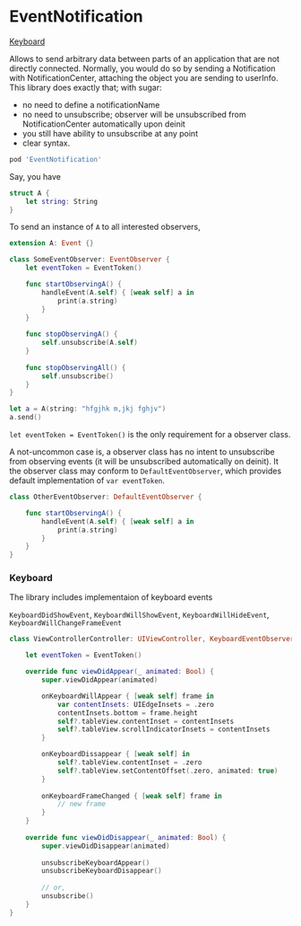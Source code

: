 # EventNotification

[Keyboard](https://github.com/arkdan/EventNotification#Keyboard)

Allows to send arbitrary data between parts of an application that are not directly connected.
Normally, you would do so by sending a Notification with NotificationCenter, attaching the object you are sending to userInfo.
This library does exactly that; with sugar:

- no need to define a notificationName
- no need to unsubscribe; observer will be unsubscribed from NotificationCenter automatically upon deinit
- you still have ability to unsubscribe at any point
- clear syntax.

```ruby
pod 'EventNotification'
```
Say, you have

```swift
struct A {
    let string: String
}
```

To send an instance of `A` to all interested observers,

```swift
extension A: Event {}

class SomeEventObserver: EventObserver {
    let eventToken = EventToken()

    func startObservingA() {
        handleEvent(A.self) { [weak self] a in
            print(a.string)
        }
    }
    
    func stopObservingA() {
        self.unsubscribe(A.self)
    }
    
    func stopObservingAll() {
        self.unsubscribe()
    }
}

let a = A(string: "hfgjhk m,jkj fghjv")
a.send()
```

`let eventToken = EventToken()` is the only requirement for a observer class.

A not-uncommon case is, a observer class has no intent to unsubscribe from observing events (it will be unsubscribed automatically on deinit).
It the observer class may conform to `DefaultEventObserver`, which provides default implementation of `var eventToken`.

```swift
class OtherEventObserver: DefaultEventObserver {

    func startObservingA() {
        handleEvent(A.self) { [weak self] a in
            print(a.string)
        }
    }
}
```

### Keyboard

The library includes implementaion of keyboard events

`KeyboardDidShowEvent`, `KeyboardWillShowEvent`, `KeyboardWillHideEvent`, `KeyboardWillChangeFrameEvent`

```swift
class ViewControllerController: UIViewController, KeyboardEventObserver {

    let eventToken = EventToken()

    override func viewDidAppear(_ animated: Bool) {
        super.viewDidAppear(animated)

        onKeyboardWillAppear { [weak self] frame in
            var contentInsets: UIEdgeInsets = .zero
            contentInsets.bottom = frame.height
            self?.tableView.contentInset = contentInsets
            self?.tableView.scrollIndicatorInsets = contentInsets
        }

        onKeyboardDissappear { [weak self] in
            self?.tableView.contentInset = .zero
            self?.tableView.setContentOffset(.zero, animated: true)
        }
        
        onKeyboardFrameChanged { [weak self] frame in
            // new frame
        }
    }
    
    override func viewDidDisappear(_ animated: Bool) {
        super.viewDidDisappear(animated)
        
        unsubscribeKeyboardAppear()
        unsubscribeKeyboardDisappear()
        
        // or,
        unsubscribe()
    }
}
```


